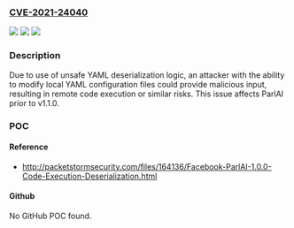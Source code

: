 ### [CVE-2021-24040](https://cve.mitre.org/cgi-bin/cvename.cgi?name=CVE-2021-24040)
![](https://img.shields.io/static/v1?label=Product&message=ParlAI&color=blue)
![](https://img.shields.io/static/v1?label=Version&message=!%3E%3D%201.1.0%20&color=brighgreen)
![](https://img.shields.io/static/v1?label=Vulnerability&message=Deserialization%20of%20Untrusted%20Data%20(CWE-502)&color=brighgreen)

### Description

Due to use of unsafe YAML deserialization logic, an attacker with the ability to modify local YAML configuration files could provide malicious input, resulting in remote code execution or similar risks. This issue affects ParlAI prior to v1.1.0.

### POC

#### Reference
- http://packetstormsecurity.com/files/164136/Facebook-ParlAI-1.0.0-Code-Execution-Deserialization.html

#### Github
No GitHub POC found.

